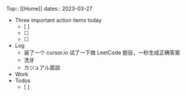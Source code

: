 Top:: [[Home]]
dates:: 2023-03-27

- Three important action items today
	- [ ] 
	- [ ] 
	- [ ] 
- Log
	- 装了一个 cursor.io 试了一下做 LeetCode 题目，一秒生成正确答案
	- 洗牙
	- カジュアル面談
- Work
- Todos
	- [ ] 
